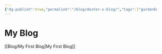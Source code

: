```yaml
---
{"dg-publish":true,"permalink":"/blog/dexter-s-blog/","tags":["gardenEntry"]}
---
```


# My Blog

[[Blog/My First Blog\|My First Blog]]